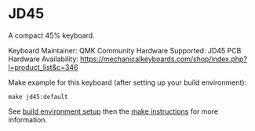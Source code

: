 JD45
===

A compact 45% keyboard.

Keyboard Maintainer: QMK Community
Hardware Supported: JD45 PCB
Hardware Availability: https://mechanicalkeyboards.com/shop/index.php?l=product_list&c=346

Make example for this keyboard (after setting up your build environment):

    make jd45:default

See [build environment setup](https://docs.qmk.fm/build_environment_setup.html) then the [make instructions](https://docs.qmk.fm/make_instructions.html) for more information.
